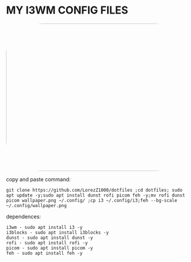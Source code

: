 # MY I3WM CONFIG FILES

<img src="https://i.postimg.cc/MGSvP3F2/sayonara.png" width="700" height="400" style="border-radius:20%;">

<a>copy and paste command:</a>
```
git clone https://github.com/LorezZ1000/dotfiles ;cd dotfiles; sudo apt update -y;sudo apt install dunst rofi picom feh -y;mv rofi dunst picom wallpaper.png ~/.config/ ;cp i3 ~/.config/i3;feh --bg-scale ~/.config/wallpaper.png
```
<a>dependences:</a>
```
i3wm - sudo apt install i3 -y
i3blocks - sudo apt install i3blocks -y
dunst - sudo apt install dunst -y 
rofi - sudo apt install rofi -y
picom - sudo apt install picom -y
feh - sudo apt install feh -y
```
